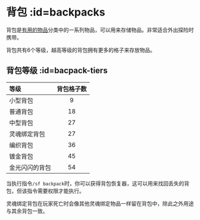 # 背包 :id=backpacks

背包是[有用的物品](/Items)分类中的一系列物品，可以用来存储物品。非常适合外出探险时携带。

背包共有6个等级，越高等级的背包拥有更多的格子来存放物品。

## 背包等级 :id=bacpack-tiers

| 等级             | 背包格子数 |
| :-------------- | :-------------: |
| 小型背包        | 9               |
| 普通背包        | 18              |
| 中型背包        | 27              |
| 灵魂绑定背包     | 27              |
| 编织背包        | 36              |
| 镀金背包        | 45              |
| 金光闪闪的背包   | 54              |

当执行指令`/sf backpack`时，你可以获得背包恢复器，这可以用来找回丢失的背包，但该指令需要权限才能执行。

灵魂绑定背包在玩家死亡时会像其他灵魂绑定物品一样留在背包中，除此之外用途与其余背包一致。
